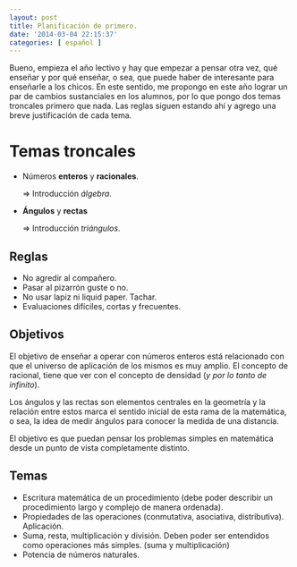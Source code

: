 ```yaml
---
layout: post
title: Planificación de primero.
date: '2014-03-04 22:15:37'
categories: [ español ]
---
```


Bueno, empieza el año lectivo y hay que empezar a pensar otra vez, qué enseñar y por qué enseñar, o sea, que puede haber de interesante para enseñarle a los chicos. En este sentido, me propongo en este año lograr un par de cambios sustanciales en los alumnos, por lo que pongo dos temas troncales primero que nada. Las reglas siguen estando ahí y agrego una breve justificación de cada tema.

# Temas troncales #

- Números **enteros** y **racionales**.

  => Introducción *álgebra*.

- **Ángulos** y **rectas**

  => Introducción *triángulos*.


## Reglas ##

- No agredir al compañero.
- Pasar al pizarrón guste o no.
- No usar lapiz ni liquid paper. Tachar.
- Evaluaciones difíciles, cortas y frecuentes.


## Objetivos ##

El objetivo de enseñar a operar con números enteros está relacionado con que el universo de aplicación de los mismos es muy amplio. El concepto de racional, tiene que ver con el concepto de densidad (*y por lo tanto de infinito*).

Los ángulos y las rectas son elementos centrales en la geometría y la relación entre estos marca el sentido inicial de esta rama de la matemática, o sea, la idea de medir ángulos para conocer la medida de una distancia.

El objetivo es que puedan pensar los problemas simples en matemática desde un punto de vista completamente distinto.


## Temas ##

- Escritura matemática de un procedimiento (debe poder describir un procedimiento largo
  y complejo de manera ordenada).
- Propiedades de las operaciones (conmutativa, asociativa, distributiva). Aplicación.
- Suma, resta, multiplicación y división. Deben poder ser entendidos como operaciones
  más simples. (suma y multiplicación)
- Potencia de números naturales.
